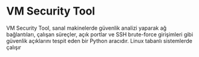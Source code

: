 # VM Security Tool
 VM Security Tool, sanal makinelerde güvenlik analizi yaparak ağ bağlantıları, çalışan süreçler, açık portlar ve SSH brute-force girişimleri gibi güvenlik açıklarını tespit eden bir Python aracıdır.
 Linux tabanlı sistemlerde çalışır
